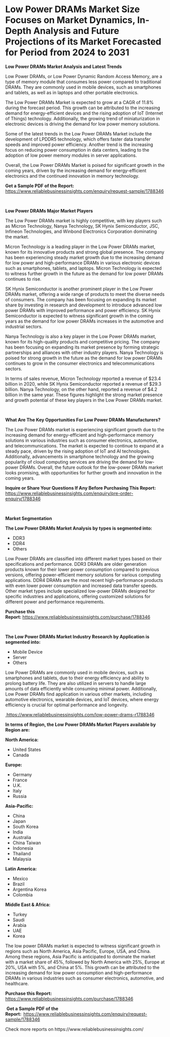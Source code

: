 <p><h1>Low Power DRAMs Market Size Focuses on Market Dynamics, In-Depth Analysis and Future Projections of its Market Forecasted for Period from 2024 to 2031</h1></p><p><strong>Low Power DRAMs Market Analysis and Latest Trends</strong></p>
<p><p>Low Power DRAMs, or Low Power Dynamic Random Access Memory, are a type of memory module that consumes less power compared to traditional DRAMs. They are commonly used in mobile devices, such as smartphones and tablets, as well as in laptops and other portable electronics.</p><p>The Low Power DRAMs Market is expected to grow at a CAGR of 11.8% during the forecast period. This growth can be attributed to the increasing demand for energy-efficient devices and the rising adoption of IoT (Internet of Things) technology. Additionally, the growing trend of miniaturization in electronic devices is driving the demand for low power memory solutions.</p><p>Some of the latest trends in the Low Power DRAMs Market include the development of LPDDR5 technology, which offers faster data transfer speeds and improved power efficiency. Another trend is the increasing focus on reducing power consumption in data centers, leading to the adoption of low power memory modules in server applications.</p><p>Overall, the Low Power DRAMs Market is poised for significant growth in the coming years, driven by the increasing demand for energy-efficient electronics and the continued innovation in memory technology.</p></p>
<p><strong>Get a Sample PDF of the Report:&nbsp;</strong> <a href="https://www.reliablebusinessinsights.com/enquiry/request-sample/1788346">https://www.reliablebusinessinsights.com/enquiry/request-sample/1788346</a></p>
<p>&nbsp;</p>
<p><strong>Low Power DRAMs Major Market Players</strong></p>
<p><p>The Low Power DRAMs market is highly competitive, with key players such as Micron Technology, Nanya Technology, SK Hynix Semiconductor, JSC, Infineon Technologies, and Winbond Electronics Corporation dominating the market. </p><p>Micron Technology is a leading player in the Low Power DRAMs market, known for its innovative products and strong global presence. The company has been experiencing steady market growth due to the increasing demand for low power and high-performance DRAMs in various electronic devices such as smartphones, tablets, and laptops. Micron Technology is expected to witness further growth in the future as the demand for low power DRAMs continues to rise.</p><p>SK Hynix Semiconductor is another prominent player in the Low Power DRAMs market, offering a wide range of products to meet the diverse needs of consumers. The company has been focusing on expanding its market share by investing in research and development to introduce advanced low power DRAMs with improved performance and power efficiency. SK Hynix Semiconductor is expected to witness significant growth in the coming years as the demand for low power DRAMs increases in the automotive and industrial sectors.</p><p>Nanya Technology is also a key player in the Low Power DRAMs market, known for its high-quality products and competitive pricing. The company has been focusing on expanding its market presence by forming strategic partnerships and alliances with other industry players. Nanya Technology is poised for strong growth in the future as the demand for low power DRAMs continues to grow in the consumer electronics and telecommunications sectors.</p><p>In terms of sales revenue, Micron Technology reported a revenue of $23.4 billion in 2020, while SK Hynix Semiconductor reported a revenue of $29.3 billion. Nanya Technology, on the other hand, reported a revenue of $4.2 billion in the same year. These figures highlight the strong market presence and growth potential of these key players in the Low Power DRAMs market.</p></p>
<p>&nbsp;</p>
<p><strong>What Are The Key Opportunities For Low Power DRAMs Manufacturers?</strong></p>
<p><p>The Low Power DRAMs market is experiencing significant growth due to the increasing demand for energy-efficient and high-performance memory solutions in various industries such as consumer electronics, automotive, and telecommunications. The market is expected to continue to expand at a steady pace, driven by the rising adoption of IoT and AI technologies. Additionally, advancements in smartphone technology and the growing popularity of cloud computing services are driving the demand for low-power DRAMs. Overall, the future outlook for the low-power DRAMs market looks promising, with opportunities for further growth and innovation in the coming years.</p></p>
<p><strong>Inquire or Share Your Questions If Any Before Purchasing This Report:</strong> <a href="https://www.reliablebusinessinsights.com/enquiry/pre-order-enquiry/1788346">https://www.reliablebusinessinsights.com/enquiry/pre-order-enquiry/1788346</a></p>
<p>&nbsp;</p>
<p><strong>Market Segmentation</strong></p>
<p><strong>The Low Power DRAMs Market Analysis by types is segmented into:</strong></p>
<p><ul><li>DDR3</li><li>DDR4</li><li>Others</li></ul></p>
<p><p>Low Power DRAMs are classified into different market types based on their specifications and performance. DDR3 DRAMs are older generation products known for their lower power consumption compared to previous versions, offering power-efficient memory solutions for various computing applications. DDR4 DRAMs are the most recent high-performance products with even lower power consumption and increased data transfer speeds. Other market types include specialized low-power DRAMs designed for specific industries and applications, offering customized solutions for different power and performance requirements.</p></p>
<p><strong>Purchase this Report:&nbsp;</strong><a href="https://www.reliablebusinessinsights.com/purchase/1788346">https://www.reliablebusinessinsights.com/purchase/1788346</a></p>
<p>&nbsp;</p>
<p><strong>The Low Power DRAMs Market Industry Research by Application is segmented into:</strong></p>
<p><ul><li>Mobile Device</li><li>Server</li><li>Others</li></ul></p>
<p><p>Low Power DRAMs are commonly used in mobile devices, such as smartphones and tablets, due to their energy efficiency and ability to prolong battery life. They are also utilized in servers to handle large amounts of data efficiently while consuming minimal power. Additionally, Low Power DRAMs find application in various other markets, including automotive electronics, wearable devices, and IoT devices, where energy efficiency is crucial for optimal performance and longevity.</p></p>
<p><a href="https://www.reliablebusinessinsights.com/low-power-drams-r1788346">&nbsp;https://www.reliablebusinessinsights.com/low-power-drams-r1788346</a></p>
<p><strong>In terms of Region, the Low Power DRAMs Market Players available by Region are:</strong></p>
<p>
    <p> <strong> North America: </strong>
        <ul>
            <li>United States</li>
            <li>Canada</li>
        </ul>
        </p> 
    <p> <strong> Europe: </strong>
        <ul>
            <li>Germany</li>
            <li>France</li>
            <li>U.K.</li>
            <li>Italy</li>
            <li>Russia</li>
        </ul>
        </p> 
    <p> <strong> Asia-Pacific: </strong>
        <ul>
            <li>China</li>
            <li>Japan</li>
            <li>South Korea</li>
            <li>India</li>
            <li>Australia</li>
            <li>China Taiwan</li>
            <li>Indonesia</li>
            <li>Thailand</li>
            <li>Malaysia</li>
        </ul>
        </p> 
    <p> <strong> Latin America: </strong>
        <ul>
            <li>Mexico</li>
            <li>Brazil</li>
            <li>Argentina Korea</li>
            <li>Colombia</li>
        </ul>
        </p> 
    <p> <strong> Middle East & Africa: </strong>
        <ul>
            <li>Turkey</li>
            <li>Saudi</li>
            <li>Arabia</li>
            <li>UAE</li>
            <li>Korea</li>
        </ul>
    </p>
    </p>
<p><p>The low power DRAMs market is expected to witness significant growth in regions such as North America, Asia Pacific, Europe, USA, and China. Among these regions, Asia Pacific is anticipated to dominate the market with a market share of 45%, followed by North America with 25%, Europe at 20%, USA with 5%, and China at 5%. This growth can be attributed to the increasing demand for low power consumption and high-performance DRAMs in various industries such as consumer electronics, automotive, and healthcare.</p></p>
<p><strong>Purchase this Report: </strong><a href="https://www.reliablebusinessinsights.com/purchase/1788346">https://www.reliablebusinessinsights.com/purchase/1788346</a></p>
<p>&nbsp;<strong>Get a Sample PDF of the Report:&nbsp;&nbsp;</strong><a href="https://www.reliablebusinessinsights.com/enquiry/request-sample/1788346">https://www.reliablebusinessinsights.com/enquiry/request-sample/1788346</a></p>
<p><strong></strong></p>
<p>Check more reports on https://www.reliablebusinessinsights.com/</p>